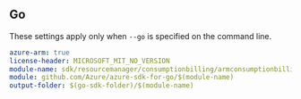 ## Go

These settings apply only when `--go` is specified on the command line.

```yaml $(go) && $(track2)
azure-arm: true
license-header: MICROSOFT_MIT_NO_VERSION
module-name: sdk/resourcemanager/consumptionbilling/armconsumptionbilling
module: github.com/Azure/azure-sdk-for-go/$(module-name)
output-folder: $(go-sdk-folder)/$(module-name)
```

